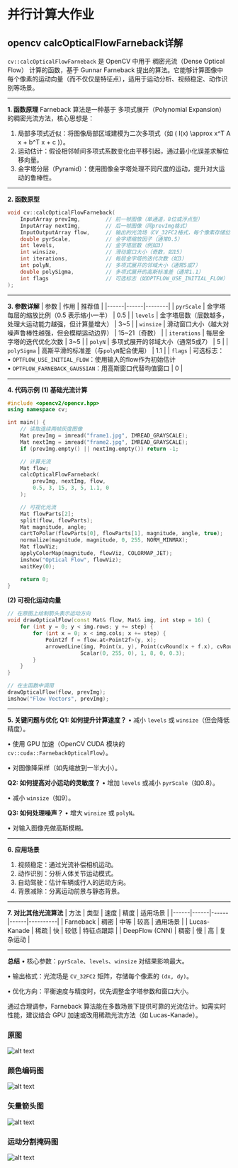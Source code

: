 # 并行计算大作业

## opencv calcOpticalFlowFarneback详解
`cv::calcOpticalFlowFarneback` 是 OpenCV 中用于 稠密光流（Dense Optical Flow） 计算的函数，基于 Gunnar Farneback 提出的算法。它能够计算图像中 每个像素的运动向量（而不仅仅是特征点），适用于运动分析、视频稳定、动作识别等场景。

---

**1. 函数原理**
Farneback 算法是一种基于 多项式展开（Polynomial Expansion） 的稠密光流方法，核心思想是：
1. 局部多项式近似：将图像局部区域建模为二次多项式（如 \( I(x) \approx x^T A x + b^T x + c \)）。
2. 运动估计：假设相邻帧间多项式系数变化由平移引起，通过最小化误差求解位移向量。
3. 金字塔分层（Pyramid）：使用图像金字塔处理不同尺度的运动，提升对大运动的鲁棒性。

---

**2. 函数原型**
```cpp
void cv::calcOpticalFlowFarneback(
    InputArray prevImg,        // 前一帧图像（单通道，8位或浮点型）
    InputArray nextImg,        // 后一帧图像（同prevImg格式）
    InputOutputArray flow,     // 输出的光流场（CV_32FC2格式，每个像素存储位移向量 (dx, dy)）
    double pyrScale,           // 金字塔缩放因子（通常0.5）
    int levels,                // 金字塔层数（例如3）
    int winsize,               // 滑动窗口大小（奇数，如15）
    int iterations,            // 每层金字塔的迭代次数（如3）
    int polyN,                 // 多项式展开的邻域大小（通常5或7）
    double polySigma,          // 多项式展开的高斯标准差（通常1.1）
    int flags                  // 可选标志（如OPTFLOW_USE_INITIAL_FLOW）
);
```

---

**3. 参数详解**
| 参数 | 作用 | 推荐值 |
|------|------|--------|
| `pyrScale` | 金字塔每层的缩放比例（0.5 表示缩小一半） | 0.5 |
| `levels` | 金字塔层数（层数越多，处理大运动能力越强，但计算量增大） | 3~5 |
| `winsize` | 滑动窗口大小（越大对噪声鲁棒性越强，但会模糊运动边界） | 15~21（奇数） |
| `iterations` | 每层金字塔的迭代优化次数 | 3~5 |
| `polyN` | 多项式展开的邻域大小（通常5或7） | 5 |
| `polySigma` | 高斯平滑的标准差（与`polyN`配合使用） | 1.1 |
| `flags` | 可选标志：<br>• `OPTFLOW_USE_INITIAL_FLOW`：使用输入的flow作为初始估计<br>• `OPTFLOW_FARNEBACK_GAUSSIAN`：用高斯窗口代替均值窗口 | 0 |

---

**4. 代码示例**
**(1) 基础光流计算**
```cpp
#include <opencv2/opencv.hpp>
using namespace cv;

int main() {
    // 读取连续两帧灰度图像
    Mat prevImg = imread("frame1.jpg", IMREAD_GRAYSCALE);
    Mat nextImg = imread("frame2.jpg", IMREAD_GRAYSCALE);
    if (prevImg.empty() || nextImg.empty()) return -1;

    // 计算光流
    Mat flow;
    calcOpticalFlowFarneback(
        prevImg, nextImg, flow, 
        0.5, 3, 15, 3, 5, 1.1, 0
    );

    // 可视化光流
    Mat flowParts[2];
    split(flow, flowParts);
    Mat magnitude, angle;
    cartToPolar(flowParts[0], flowParts[1], magnitude, angle, true);
    normalize(magnitude, magnitude, 0, 255, NORM_MINMAX);
    Mat flowViz;
    applyColorMap(magnitude, flowViz, COLORMAP_JET);
    imshow("Optical Flow", flowViz);
    waitKey(0);

    return 0;
}
```

**(2) 可视化运动向量**
```cpp
// 在原图上绘制箭头表示运动方向
void drawOpticalFlow(const Mat& flow, Mat& img, int step = 16) {
    for (int y = 0; y < img.rows; y += step) {
        for (int x = 0; x < img.cols; x += step) {
            Point2f f = flow.at<Point2f>(y, x);
            arrowedLine(img, Point(x, y), Point(cvRound(x + f.x), cvRound(y + f.y)), 
                       Scalar(0, 255, 0), 1, 8, 0, 0.3);
        }
    }
}

// 在主函数中调用
drawOpticalFlow(flow, prevImg);
imshow("Flow Vectors", prevImg);
```

---

**5. 关键问题与优化**
**Q1: 如何提升计算速度？**
• 减小 `levels` 或 `winsize`（但会降低精度）。

• 使用 GPU 加速（OpenCV CUDA 模块的 `cv::cuda::FarnebackOpticalFlow`）。

• 对图像降采样（如先缩放到一半大小）。


**Q2: 如何提高对小运动的灵敏度？**
• 增加 `levels` 或减小 `pyrScale`（如0.8）。

• 减小 `winsize`（如9）。


**Q3: 如何处理噪声？**
• 增大 `winsize` 或 `polyN`。

• 对输入图像先做高斯模糊。


---

**6. 应用场景**
1. 视频稳定：通过光流补偿相机运动。
2. 动作识别：分析人体关节运动模式。
3. 自动驾驶：估计车辆或行人的运动方向。
4. 背景减除：分离运动前景与静态背景。

---

**7. 对比其他光流算法**
| 方法 | 类型 | 速度 | 精度 | 适用场景 |
|------|------|------|------|----------|
| Farneback | 稠密 | 中等 | 较高 | 通用场景 |
| Lucas-Kanade | 稀疏 | 快 | 较低 | 特征点跟踪 |
| DeepFlow (CNN) | 稠密 | 慢 | 高 | 复杂运动 |

---

**总结**
• 核心参数：`pyrScale`、`levels`、`winsize` 对结果影响最大。

• 输出格式：光流场是 `CV_32FC2` 矩阵，存储每个像素的 `(dx, dy)`。

• 优化方向：平衡速度与精度时，优先调整金字塔参数和窗口大小。


通过合理调参，Farneback 算法能在多数场景下提供可靠的光流估计。如需实时性能，建议结合 GPU 加速或改用稀疏光流方法（如 Lucas-Kanade）。

### 原图
![alt text](image.png)
### 颜色编码图
![alt text](image-1.png)
### 矢量箭头图
![alt text](image-2.png)
### 运动分割掩码图
![alt text](image-3.png)